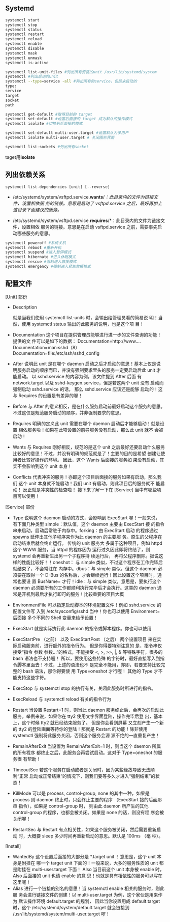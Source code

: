 ## Systemd
```bash
systemctl start
systemctl stop
systemctl status
systemctl restart
systemctl reload
systemctl enable
systemctl disable
systemctl mask
systemctl unmask
systemctl is-active

systemctl list-unit-files #列出所有安装的unit /usr/lib/systemd/system
systemctl #列出启动的unit
systemctl --type=service -all #列出所有的service，包括未启动的
type:
service
target
socket
path

systemctl get-default #取得目前的 target
systemctl set-default #设置后面接的 target 成为默认的操作模式
systemctl isolate #切换到后面接的模式

systemctl set-default multi-user.target #设置默认为多用户
systemctl isolate multi-user.target # 关闭图形界面

systemctl list-sockets #列出所有socket
```

taget用**isolate**



## 列出依赖关系

```
systemctl list-dependencies [unit] [--reverse]
```

* /etc/systemd/system/vsftpd.service.**wants**/*：此目录内的文件为链接文件，设置相依服
  务的链接。意思是启动了 vsftpd.service 之后，最好再加上这目录下面建议的服务。*



* /etc/systemd/system/vsftpd.service.**requires**/*：此目录内的文件为链接文件，设置相依
  服务的链接。意思是在启动 vsftpd.service 之前，需要事先启动哪些服务的意思。



```bash
systemctl poweroff #系统关机
systemctl reboot #重新开机
systemctl suspend #进入暂停模式
systemctl hibernate #进入休眠模式
systemctl rescue #强制进入救援模式
systemctl emergency #强制进入紧急救援模式
```



## 配置文件

[Unit] 部份

* Description 

  就是当我们使用 systemctl list-units 时，会输出给管理员看的简易说
  明！当然，使用 systemctl status 输出的此服务的说明，也是这个项
  目！

* Documentation
  这个项目在提供管理员能够进行进一步的文件查询的功能！提供的文
  件可以是如下的数据： Documentation=http://www....
  Documentation=man:sshd（8）
  Documentation=file:/etc/ssh/sshd_config

* After
  说明此 unit 是在哪个 daemon 启动之后才启动的意思！基本上仅是说
  明服务启动的顺序而已，并没有强制要求里头的服务一定要启动后此
  unit 才能启动。 以 sshd.service 的内容为例，该文件提到 After 后面
  有 network.target 以及 sshd-keygen.service，但是若这两个 unit 没有
  启动而强制启动 sshd.service 的话， 那么 sshd.service 应该还是能够
  启动的！这与 Requires 的设置是有差异的喔！

* Before 与 After 的意义相反，是在什么服务启动前最好启动这个服务的意思。
  不过这仅是规范服务启动的顺序，并非强制要求的意思。

* Requires
  明确的定义此 unit 需要在哪个 daemon 启动后才能够启动！就是设置
  相依服务啦！如果在此项设置的前导服务没有启动，那么此 unit 就不
  会被启动！

* Wants
  与 Requires 刚好相反，规范的是这个 unit 之后最好还要启动什么服务
  比较好的意思！不过，并没有明确的规范就是了！主要的目的是希望
  创建让使用者比较好操作的环境。 因此，这个 Wants 后面接的服务如
  果没有启动，其实不会影响到这个 unit 本身！

* Conflicts
  代表冲突的服务！亦即这个项目后面接的服务如果有启动，那么我们
  这个 unit 本身就不能启动！我们 unit 有启动，则此项目后的服务就不
  能启动！ 反正就是冲突性的检查啦！
  接下来了解一下在 [Service] 当中有哪些项目可以使用！
  

[Service] 部份

* Type
  说明这个 daemon 启动的方式，会影响到 ExecStart 喔！一般来说，
  有下面几种类型 simple：默认值，这个 daemon 主要由 ExecStart 接
  的指令串来启动，启动后常驻于内存中。forking：由 ExecStart 启动
  的程序通过 spawns 延伸出其他子程序来作为此 daemon 的主要服
  务。原生的父程序在启动结束后就会终止运行。 传统的 unit 服务大
  多属于这种项目，例如 httpd 这个 WWW 服务，当 httpd 的程序因为
  运行过久因此即将终结了，则 systemd 会再重新生出另一个子程序持
  续运行后， 再将父程序删除。据说这样的性能比较好！！oneshot：
  与 simple 类似，不过这个程序在工作完毕后就结束了，不会常驻在
  内存中。dbus：与 simple 类似，但这个 daemon 必须要在取得一个
  D-Bus 的名称后，才会继续运行！因此设置这个项目时，通常也要设
  置 BusName= 才行！idle：与 simple 类似，意思是，要执行这个
  daemon 必须要所有的工作都顺利执行完毕后才会执行。这类的
  daemon 通常是开机到最后才执行即可的服务！比较重要的项目大概

* EnvironmentFile
  可以指定启动脚本的环境配置文件！例如 sshd.service 的配置文件写
  入到 /etc/sysconfig/sshd 当中！你也可以使用 Environment= 后面接
  多个不同的 Shell 变量来给予设置！

* ExecStart
  就是实际执行此 daemon 的指令或脚本程序。你也可以使用

* ExecStartPre （之前） 以及 ExecStartPost （之后） 两个设置项目
  来在实际启动服务前，进行额外的指令行为。 但是你得要特别注意的
  是，指令串仅接受“指令 参数 参数...”的格式，不能接受 <, >, >>, |, &
  等特殊字符，很多的 bash 语法也不支持喔！ 所以，要使用这些特殊
  的字符时，最好直接写入到指令脚本里面去！不过，上述的语法也不
  是完全不能用，亦即，若要支持比较完整的 bash 语法，那你得要使
  用 Type=oneshot 才行喔！ 其他的 Type 才不能支持这些字符。

* ExecStop 与 systemctl stop 的执行有关，关闭此服务时所进行的指令。

* ExecReload 与 systemctl reload 有关的指令行为

* Restart
  当设置 Restart=1 时，则当此 daemon 服务终止后，会再次的启动此
  服务。举例来说，如果你在 tty2 使用文字界面登陆，操作完毕后登
  出，基本上，这个时候 tty2 就已经结束服务了。 但是你会看到屏幕
  又立刻产生一个新的 tty2 的登陆画面等待你的登陆！那就是 Restart
  的功能！除非使用 systemctl 强制将此服务关闭，否则这个服务会源
  源不绝的一直重复产生！

* RemainAfterExit
  当设置为 RemainAfterExit=1 时，则当这个 daemon 所属的所有程序
  都终止之后，此服务会再尝试启动。这对于 Type=oneshot 的服务很
  有帮助！

* TimeoutSec
  若这个服务在启动或者是关闭时，因为某些缘故导致无法顺利“正常
  启动或正常结束”的情况下，则我们要等多久才进入“强制结束”的状
  态！

* KillMode
  可以是 process, control-group, none 的其中一种，如果是 process
  则 daemon 终止时，只会终止主要的程序 （ExecStart 接的后面那串
  指令），如果是 control-group 时， 则由此 daemon 所产生的其他
  control-group 的程序，也都会被关闭。如果是 none 的话，则没有程
  序会被关闭喔！

* RestartSec
  与 Restart 有点相关性，如果这个服务被关闭，然后需要重新启动
  时，大概要 sleep 多少时间再重新启动的意思。默认是 100ms （毫
  秒）。

[Install]

-   WantedBy
    这个设置后面接的大部分是 *.target unit ！意思是，这个 unit 本身是附挂在
    哪一个 target unit 下面的！一般来说，大多的服务性质的 unit 都是附挂在
    multi-user.target 下面！
    Also 当目前这个 unit 本身被 enable 时，Also 后面接的 unit 也请 enable 的意
    思！也就是具有相依性的服务可以写在这里呢！
- Alias
    进行一个链接的别名的意思！当 systemctl enable 相关的服务时，则此服
    务会进行链接文件的创建！以 multi-user.target 为例，这个家伙是用来作为
    默认操作环境 default.target 的规划， 因此当你设置用成 default.target
    时，这个 /etc/systemd/system/default.target 就会链接到
    /usr/lib/systemd/system/multi-user.target 啰！